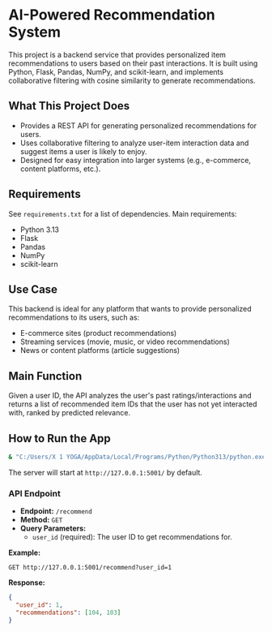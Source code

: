 
# AI-Powered Recommendation System

This project is a backend service that provides personalized item recommendations to users based on their past interactions. It is built using Python, Flask, Pandas, NumPy, and scikit-learn, and implements collaborative filtering with cosine similarity to generate recommendations.

## What This Project Does

- Provides a REST API for generating personalized recommendations for users.
- Uses collaborative filtering to analyze user-item interaction data and suggest items a user is likely to enjoy.
- Designed for easy integration into larger systems (e.g., e-commerce, content platforms, etc.).

## Requirements

See `requirements.txt` for a list of dependencies. Main requirements:

- Python 3.13
- Flask
- Pandas
- NumPy
- scikit-learn

## Use Case

This backend is ideal for any platform that wants to provide personalized recommendations to its users, such as:
- E-commerce sites (product recommendations)
- Streaming services (movie, music, or video recommendations)
- News or content platforms (article suggestions)

## Main Function

Given a user ID, the API analyzes the user's past ratings/interactions and returns a list of recommended item IDs that the user has not yet interacted with, ranked by predicted relevance.

## How to Run the App

```sh
& "C:/Users/X 1 YOGA/AppData/Local/Programs/Python/Python313/python.exe" -m app.main
```
The server will start at `http://127.0.0.1:5001/` by default.

### API Endpoint

- **Endpoint:** `/recommend`
- **Method:** `GET`
- **Query Parameters:**
  - `user_id` (required): The user ID to get recommendations for.

**Example:**
```
GET http://127.0.0.1:5001/recommend?user_id=1
```

**Response:**
```json
{
  "user_id": 1,
  "recommendations": [104, 103]
}
```

